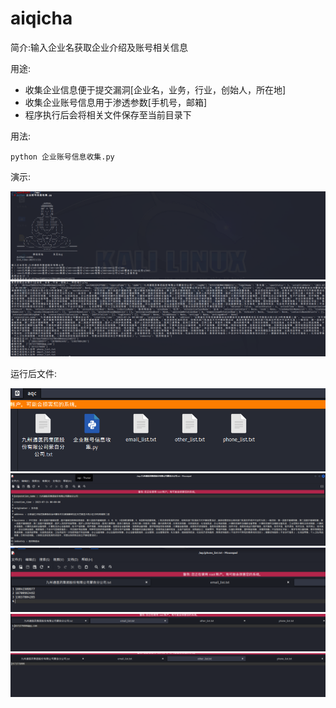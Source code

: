 # aiqicha
简介:输入企业名获取企业介绍及账号相关信息

用途:

- 收集企业信息便于提交漏洞[企业名，业务，行业，创始人，所在地]
- 收集企业账号信息用于渗透参数[手机号，邮箱]
- 程序执行后会将相关文件保存至当前目录下

用法:

```
python 企业账号信息收集.py 
```

演示:

![image](./png/1.png)
![image](./png/2.png)

运行后文件:

![image](./png/3.png)
![image](./png/4.png)
![image](./png/5.png)
![image](./png/6.png)
![image](./png/7.png)
